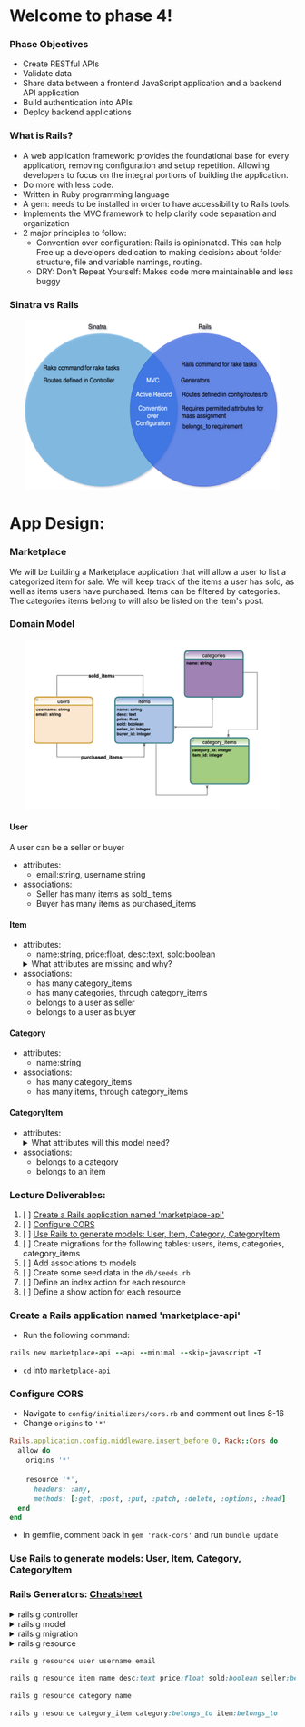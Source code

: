 # Welcome to phase 4!

### Phase Objectives

- Create RESTful APIs
- Validate data
- Share data between a frontend JavaScript application and a backend API application
- Build authentication into APIs
- Deploy backend applications

### What is Rails?

- A web application framework: provides the foundational base for every application, removing configuration and setup repetition. Allowing developers to focus on the integral portions of building the application.
- Do more with less code.
- Written in Ruby programming language
- A gem: needs to be installed in order to have accessibility to Rails tools.
- Implements the MVC framework to help clarify code separation and organization
- 2 major principles to follow:
  - Convention over configuration: Rails is opinionated. This can help Free up a developers dedication to making decisions about folder structure, file and variable namings, routing.
  - DRY: Don't Repeat Yourself: Makes code more maintainable and less buggy

### Sinatra vs Rails

<p align="center">
    <img src="./public/sinatravsrails.png" width="450" height="300">
</p>

# App Design:

### Marketplace

We will be building a Marketplace application that will allow a user to list a categorized item for sale. We will keep track of the items a user has sold, as well as items users have purchased. Items can be filtered by categories. The categories items belong to will also be listed on the item's post.

### Domain Model

<p align="center">
    <img src="./public/domainmodel.png" width="450" height="300">
</p>

#### User

A user can be a seller or buyer

- attributes:
  - email:string, username:string
- associations:
  - Seller has many items as sold_items
  - Buyer has many items as purchased_items

#### Item

- attributes:
  - name:string, price:float, desc:text, sold:boolean
  <details>
  <summary>What attributes are missing and why?</summary>
      seller_id, buyer_id
  </details>
- associations:
  - has many category_items
  - has many categories, through category_items
  - belongs to a user as seller
  - belongs to a user as buyer

#### Category

- attributes:
  - name:string
- associations:
  - has many category_items
  - has many items, through category_items

#### CategoryItem

- attributes:
  <details>
  <summary>What attributes will this model need?</summary>
      category_id, item_id
  </details>
- associations:
  - belongs to a category
  - belongs to an item

### Lecture Deliverables:

1. [ ] [Create a Rails application named 'marketplace-api'](#pt1)
2. [ ] [Configure CORS](#pt2)
3. [ ] [Use Rails to generate models: User, Item, Category, CategoryItem](#pt3)
4. [ ] Create migrations for the following tables: users, items, categories, category_items
5. [ ] Add associations to models
6. [ ] Create some seed data in the `db/seeds.rb`
7. [ ] Define an index action for each resource
8. [ ] Define a show action for each resource

### Create a Rails application named 'marketplace-api'

<div id='pt1'></div>

- Run the following command:

```rb
rails new marketplace-api --api --minimal --skip-javascript -T
```

- `cd` into `marketplace-api`

### Configure CORS<a name="pt2"></a>

<div id='pt2'></div>

- Navigate to `config/initializers/cors.rb` and comment out lines 8-16
- Change `origins` to `'*'`

```rb
Rails.application.config.middleware.insert_before 0, Rack::Cors do
  allow do
    origins '*'

    resource '*',
      headers: :any,
      methods: [:get, :post, :put, :patch, :delete, :options, :head]
  end
end
```

- In gemfile, comment back in `gem 'rack-cors'` and run `bundle update`

### Use Rails to generate models: User, Item, Category, CategoryItem

<div id='pt3'></div>

### Rails Generators: [Cheatsheet](https://shannoncrabill.com/blog/ruby-on-rails-singular-or-plural-generator-cheat-sheet/)

<details>
  <summary>rails g controller </summary>
    <p> - Creates controller in app/controllers</p>
    <p> - Creates a route in config/routes if actions are provided as arguments <strong>NOTE:</strong> these routes are not useful, will not follow REST convention </p>
</details>

<details>
  <summary>rails g model</summary>
    <p> - Creates a model file in app/models</p>
    <p> - Creates a migration file in db/migrate, will include columns and types if provided as argument</p>
</details>

<details>
  <summary>rails g migration</summary>
    <p> - Creates a migration file in db/migrate</p>
    <p> - Will include columns and types if provided as argument</p>
</details>
  
<details>
  <summary>rails g resource</summary>
    <p> - Creates a migration file in db/migrate</p>
    <p> - Creates a model file in app/models</p>
    <p> - Creates controller in app/controllers</p>
    <p> - Creates a route in config/routes if actions are provided as arguments <strong>NOTE:</strong> these routes are not useful, will not follow REST convention</p>
</details>
    
```rb
rails g resource user username email
```

```rb
rails g resource item name desc:text price:float sold:boolean seller:belongs_to buyer:belongs_to
```

```rb
rails g resource category name
```

```rb
rails g resource category_item category:belongs_to item:belongs_to
```
